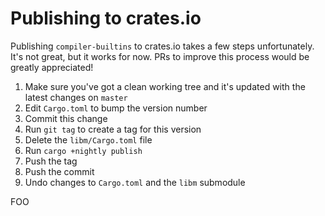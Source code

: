 # Publishing to crates.io

Publishing `compiler-builtins` to crates.io takes a few steps unfortunately.
It's not great, but it works for now. PRs to improve this process would be
greatly appreciated!

1. Make sure you've got a clean working tree and it's updated with the latest
   changes on `master`
2. Edit `Cargo.toml` to bump the version number
3. Commit this change
4. Run `git tag` to create a tag for this version
5. Delete the `libm/Cargo.toml` file
6. Run `cargo +nightly publish`
7. Push the tag
8. Push the commit
9. Undo changes to `Cargo.toml` and the `libm` submodule

FOO
